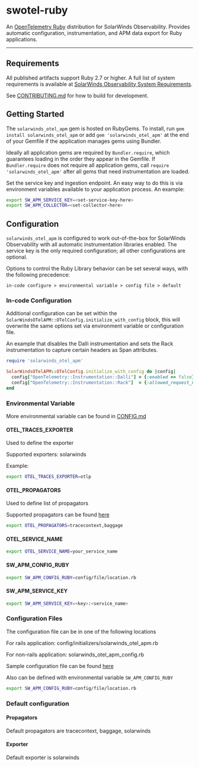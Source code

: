 # swotel-ruby
An [OpenTelemetry Ruby](https://opentelemetry.io/docs/instrumentation/ruby/) distribution for SolarWinds Observability. Provides automatic configuration, instrumentation, and APM data export for Ruby applications.

----
## Requirements
All published artifacts support Ruby 2.7 or higher. A full list of system requirements is available at [SolarWinds Observability System Requirements](https://documentation.solarwinds.com/en/success_center/observability/content/configure/services/ruby/install.htm).

See [CONTRIBUTING.md](CONTRIBUTING.md) for how to build for development.

## Getting Started

The `solarwinds_otel_apm` gem is hosted on RubyGems. To install, run `gem install solarwinds_otel_apm` or add `gem 'solarwinds_otel_apm'` at the end of your Gemfile if the application manages gems using Bundler.

Ideally all application gems are required by `Bundler.require`, which guarantees loading in the order they appear in the Gemfile. If `Bundler.require` does not require all application gems, call `require 'solarwinds_otel_apm'` after all gems that need instrumentation are loaded.

Set the service key and ingestion endpoint. An easy way to do this is via environment variables available to your application process. An example:

```bash
export SW_APM_SERVICE_KEY=<set-service-key-here>
export SW_APM_COLLECTOR=<set-collector-here>
```

## Configuration

`solarwinds_otel_apm` is configured to work out-of-the-box for SolarWinds Observability with all automatic instrumentation libraries enabled. The service key is the only required configuration; all other configurations are optional.

Options to control the Ruby Library behavior can be set several ways, with the following precedence:

`in-code configure > environmental variable > config file > default`

### In-code Configuration

Additional configuration can be set within the `SolarWindsOTelAPM::OTelConfig.initialize_with_config` block, this will overwrite the same options set via environment variable or configuration file.

An example that disables the Dalli instrumentation and sets the Rack instrumentation to capture certain headers as Span attributes.
```ruby
require 'solarwinds_otel_apm'

SolarWindsOTelAPM::OTelConfig.initialize_with_config do |config|
  config["OpenTelemetry::Instrumentation::Dalli"] = {:enabled => false}
  config["OpenTelemetry::Instrumentation::Rack"]  = {:allowed_request_headers => ['header1', 'header2']}
end
```

### Environmental Variable

More environmental variable can be found in [CONFIG.md](https://github.com/solarwindscloud/swotel-ruby/blob/main/CONFIG.md)

#### OTEL_TRACES_EXPORTER

Used to define the exporter

Supported exporters: solarwinds

Example:
```bash
export OTEL_TRACES_EXPORTER=otlp
```

#### OTEL_PROPAGATORS

Used to define list of propagators

Supported propagators can be found [here](https://github.com/open-telemetry/opentelemetry-ruby/blob/main/sdk/lib/opentelemetry/sdk/configurator.rb#L199-L208)

```bash
export OTEL_PROPAGATORS=tracecontext,baggage
```

#### OTEL_SERVICE_NAME

```bash
export OTEL_SERVICE_NAME=your_service_name
```

#### SW_APM_CONFIG_RUBY

```bash
export SW_APM_CONFIG_RUBY=config/file/location.rb
```

#### SW_APM_SERVICE_KEY

```bash
export SW_APM_SERVICE_KEY=<key>:<service_name>
```


### Configuration Files

The configuration file can be in one of the following locations

For rails application: config/initializers/solarwinds_otel_apm.rb

For non-rails application: solarwinds_otel_apm_config.rb

Sample configuration file can be found [here](https://github.com/solarwindscloud/swotel-ruby/blob/main/lib/rails/generators/solarwinds_otel_apm/templates/solarwinds_otel_apm_initializer.rb)


Also can be defined with environmental variable `SW_APM_CONFIG_RUBY`

```bash
export SW_APM_CONFIG_RUBY=config/file/location.rb
```

### Default configuration

#### Propagators

Default propagators are tracecontext, baggage, solarwinds

#### Exporter

Default exporter is solarwinds
